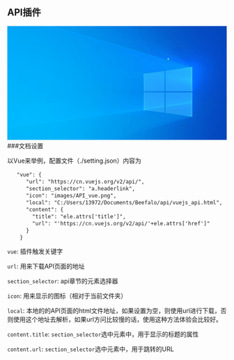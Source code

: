 ## API插件
![Vue](images/readme_vue.gif)
###文档设置

以Vue来举例，配置文件（./setting.json）内容为
```
   "vue": {
      "url": "https://cn.vuejs.org/v2/api/",
      "section_selector": "a.headerlink",
      "icon": "images/API_vue.png",
      "local": "C:/Users/13972/Documents/Beefalo/api/vuejs_api.html",
      "content": {
        "title": "ele.attrs['title']",
        "url": "'https://cn.vuejs.org/v2/api/'+ele.attrs['href']"
      }
    }
```
`vue`: 插件触发关键字  

`url`: 用来下载API页面的地址  

`section_selector`:  api章节的元素选择器  

`icon`:  用来显示的图标（相对于当前文件夹）  

`local`: 本地的的API页面的html文件地址，如果设置为空，则使用url进行下载，否则使用这个地址去解析，如果url方问比较慢的话，使用这种方法体验会比较好。  

`content.title`: `section_selector`选中元素中，用于显示的标题的属性  

`content.url`: `section_selector`选中元素中，用于跳转的URL  

 
